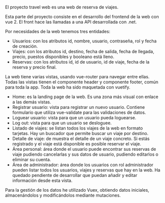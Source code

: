El proyecto travel web es una web de reserva de viajes.

Esta parte del proyecto consiste en el desarrollo del frontend de la web con vue 2. El front hace las llamadas a una API desarrollada con .net.

Por necesidades de la web tenemos tres entidades:
- Usuarios: con los atributos id, nombre, usuario, contraseña, rol y fecha de creación.
- Viajes: con los atributos id, destino, fecha de salida, fecha de llegada, precio, puestos disponibles y booleano está lleno.
- Reservas: con los atributos id, id de usuario, id de viaje, fecha de la reserva y precio final.

La web tiene varias vistas, usando vue-router para navegar entre ellas. Todas las vistas tienen el componente header y componente footer, común para toda la app. Toda la web ha sido maquetada con vuetify.
- Home: es la landing page de la web. Es una zona más visual con enlace a las demás vistas.
- Registrar usuario: vista para registrar un nuevo usuario. Contiene formulario que utiliza vue-validate para las validaciones de datos.
- Loguear usuario: vista para que un usuario pueda loguearse.
- Log out: vista para que un usuario se desloguee.
- Listado de viajes: se listan todos los viajes de la web en formato tarjetas. Hay un buscador que permite buscar un viaje por destino.
- Detalle de viaje: de muestra el detalle de un viaje concreto. Si estás registrado y el viaje está disponible es posible reservar el viaje.
- Área personal: área donde el usuario puede encontrar sus reservas de viaje pudiendo cancelarlas y sus datos de usuario, pudiendo editarlos o eliminar su cuenta.
- Área de administrador: área donde los usuarios con rol administrador pueden listar todos los usuarios, viajes y reservas que hay en la web. Ha quedado pendiente de desarrollar que puedan añadir y editar información desde esta vista.

Para la gestión de los datos he utilizado Vuex, obtiendo datos iniciales, almacenándolos y modificándolos mediante mutaciones.